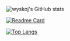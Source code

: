 ![wyskoj's GitHub stats](https://github-readme-stats.vercel.app/api?username=wyskoj&show_icons=true&theme=merko&hide=contribs)

[![Readme Card](https://github-readme-stats.vercel.app/api/pin/?username=wyskoj&repo=midis2jam2&theme=merko)](https://github.com/wyskoj/midis2jam2)

[![Top Langs](https://github-readme-stats.vercel.app/api/top-langs/?username=wyskoj&layout=compact&theme=merko)](https://github.com/anuraghazra/github-readme-stats)
